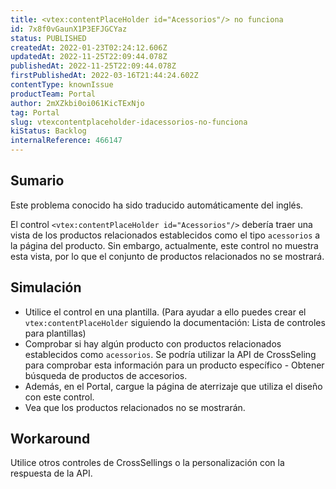 ```yaml
---
title: <vtex:contentPlaceHolder id="Acessorios"/> no funciona
id: 7x8f0vGaunX1P3EFJGCYaz
status: PUBLISHED
createdAt: 2022-01-23T02:24:12.606Z
updatedAt: 2022-11-25T22:09:44.078Z
publishedAt: 2022-11-25T22:09:44.078Z
firstPublishedAt: 2022-03-16T21:44:24.602Z
contentType: knownIssue
productTeam: Portal
author: 2mXZkbi0oi061KicTExNjo
tag: Portal
slug: vtexcontentplaceholder-idacessorios-no-funciona
kiStatus: Backlog
internalReference: 466147
---
```


## Sumario

<div class="alert alert-info">
  <p>Este problema conocido ha sido traducido automáticamente del inglés.</p>
</div>


El control `<vtex:contentPlaceHolder id="Acessorios"/>` debería traer una vista de los productos relacionados establecidos como el tipo `acessorios` a la página del producto.
Sin embargo, actualmente, este control no muestra esta vista, por lo que el conjunto de productos relacionados no se mostrará.



## Simulación



- Utilice el control en una plantilla. (Para ayudar a ello puedes crear el `vtex:contentPlaceHolder` siguiendo la documentación: Lista de controles para plantillas)
- Comprobar si hay algún producto con productos relacionados establecidos como `acessorios`. Se podría utilizar la API de CrossSeling para comprobar esta información para un producto específico - Obtener búsqueda de productos de accesorios.
- Además, en el Portal, cargue la página de aterrizaje que utiliza el diseño con este control.
- Vea que los productos relacionados no se mostrarán.



## Workaround


Utilice otros controles de CrossSellings o la personalización con la respuesta de la API.

